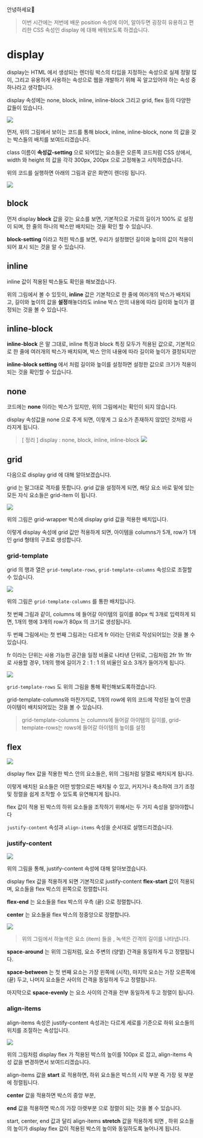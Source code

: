 안녕하세요🙂

> 이번 시간에는 저번에 배운 position 속성에 이어, 알아두면 굉장히 유용하고 편리한 CSS 속성인 display 에 대해 배워보도록 하겠습니다.

# display

display는 HTML 에서 생성되는 렌더링 박스의 타입을 지정하는 속성으로
실제 정말 많이, 그리고 유용하게 사용하는 속성으로 웹을 개발하기 위해 꼭 알고있어야 하는 속성 중 하나라고 생각합니다.

display 속성에는 none, block, inline, inline-block 그리고 grid, flex 등의 다양한 값들이 있습니다.

![](https://velog.velcdn.com/images/hbin12212/post/35af0656-b059-4512-972d-6bcace776393/image.jpg)

먼저, 위의 그림에서 보이는 코드를 통해 block, inline, inline-block, none 의 값을 갖는 박스들의 배치를 보여드리겠습니다.

class 이름이 **속성값-setting** 으로 되어있는 요소들은 오른쪽 코드처럼 CSS 상에서, width 와 height 의 값을 각각 300px, 200px 으로 고정해놓고 시작하겠습니다.

위의 코드를 실행하면 아래의 그림과 같은 화면이 렌더링 됩니다.

![](https://velog.velcdn.com/images/hbin12212/post/39dace42-b27c-4c80-8038-52c7d13fe617/image.png)

## block

먼저 display **block** 값을 갖는 요소를 보면,
기본적으로 가로의 길이가 100% 로 설정이 되며,
한 줄의 하나의 박스만 배치되는 것을 확인 할 수 있습니다.

**block-setting** 이라고 적힌 박스를 보면, 우리가 설정했던 길이와 높이의 값이 적용이 되어 표시 되는 것을 알 수 있습니다.

## inline

inline 값이 적용된 박스들도 확인을 해보겠습니다.

위의 그림에서 볼 수 있듯이, **inline** 값은 기본적으로 한 줄에 여러개의 박스가 배치되고,
길이와 높이의 값을 **설정**해놓더라도 inline 박스 안의 내용에 따라 길이와 높이가 결정되는 것을 볼 수 있습니다.

## inline-block

**inline-block** 은 말 그대로, inline 특징과 block 특징 모두가 적용된 값으로,
기본적으로 한 줄에 여러개의 박스가 배치되며,
박스 안의 내용에 따라 길이와 높이가 결정되지만

**inline-block setting** 에서 처럼 길이와 높이를 설정하면
설정한 값으로 크기가 적용이 되는 것을 확인할 수 있습니다.

## none

코드에는 **none** 이라는 박스가 있지만, 위의 그림에서는 확인이 되지 않습니다.

display 속성값을 none 으로 주게 되면, 이렇게 그 요소가 존재하지 않았던 것처럼 사라지게 됩니다.

> [ 정리 ] display : none, block, inline, inline-block
> ![](https://velog.velcdn.com/images/hbin12212/post/ef51a18c-e4ca-401a-bd8e-6e248e5ef198/image.png)

## grid

다음으로 display grid 에 대해 알아보겠습니다.

grid 는 말그대로 격자를 뜻합니다.
grid 값을 설정하게 되면, 해당 요소 바로 밑에 있는 모든 자식 요소들은 grid-item 이 됩니다.

![](https://velog.velcdn.com/images/hbin12212/post/0ec19267-912d-46c2-b1f0-0a291dc1deec/image.jpg)

위의 그림은 grid-wrapper 박스에 display grid 값을 적용한 배치입니다.

이렇게 display 속성에 grid 값만 적용하게 되면,
아이템을 columns가 5개, row가 1개인 grid 형태의 구조로 생성합니다.

### grid-template

grid 의 행과 열은 `grid-template-rows`, `grid-template-columns` 속성으로 조절할 수 있습니다.

![](https://velog.velcdn.com/images/hbin12212/post/97bc5ffb-4604-4f02-9a11-df43f811df3b/image.png)

위의 그림은 `grid-template-columns` 를 통한 배치입니다.

첫 번째 그림과 같이, columns 에 들어갈 아이템의 길이를 80px 씩 3개로 입력하게 되면,
1개의 행에 3개의 row가 80px 의 크기로 생성됩니다.

두 번째 그림에서는 첫 번째 그림과는 다르게 fr 이라는 단위로 작성되어있는 것을 볼 수 있습니다.

fr 이라는 단위는 사용 가능한 공간을 일정 비율로 나타낸 단위로,
그림처럼 2fr 1fr 1fr 로 사용할 경우, 1개의 행에 길이가 2 : 1 : 1 의 비율인 요소 3개가 들어가게 됩니다.

![](https://velog.velcdn.com/images/hbin12212/post/a7264efe-ea62-45a8-a397-feedfeb2b822/image.png)

`grid-template-rows` 도 위의 그림을 통해 확인해보도록하겠습니다.

grid-template-columns와 마찬가지로, 1개의 row에 위의 코드에 작성된 높이 만큼 아이템이 배치되어있는 것을 볼 수 있습니다.

> grid-template-columns 는 columns에 들어갈 아이템의 길이를,
> grid-template-rows는 rows에 들어갈 아이템의 높이를 설정

## flex

![](https://velog.velcdn.com/images/hbin12212/post/05b71b73-ec80-4359-8a7e-e97aa626f93c/image.jpg)

display flex 값을 적용한 박스 안의 요소들은, 위의 그림처럼 일열로 배치되게 됩니다.

이렇게 배치된 요소들은 어떤 방향으로든 배치될 수 있고,
커지거나 축소하여 크기 조정 및 정렬을 쉽게 조작할 수 있도록 유연해지게 됩니다.

flex 값이 적용 된 박스의 하위 요소들을 조작하기 위해서는
두 가지 속성을 알아야합니다

`justify-content` 속성과 `align-items` 속성을 순서대로 설명드리겠습니다.

### justify-content

![](https://velog.velcdn.com/images/hbin12212/post/359de54b-51e1-470c-b6ef-6b96cdae2af6/image.jpg)

위의 그림을 통해, justify-content 속성에 대해 알아보겠습니다.

display flex 값을 적용하게 되면 기본적으로 justify-content **flex-start** 값이 적용되며, 요소들을 flex 박스의 왼쪽으로 정렬합니다.

**flex-end** 는 요소들을 flex 박스의 우측 (끝) 으로 정렬합니다.

**center** 는 요소들을 flex 박스의 정중앙으로 정렬합니다.

![](https://velog.velcdn.com/images/hbin12212/post/5558d26a-f8d1-48f1-8122-b222c18183a3/image.jpg)

> 위의 그림에서 하늘색은 요소 (item) 들을 , 녹색은 간격의 길이를 나타냅니다.

**space-around** 는 위의 그림처럼, 요소 주변의 (양옆) 간격을 동일하게 두고 정렬됩니다.

**space-between** 는 첫 번째 요소는 가장 왼쪽에 (시작), 마지막 요소는 가장 오른쪽에 (끝) 두고, 나머지 요소들은 사이의 간격을 동일하게 두고 정렬됩니다.

마지막으로 **space-evenly** 는 요소 사이의 간격을 전부 동일하게 두고 정렬이 됩니다.

### align-items

align-items 속성은 justify-content 속성과는 다르게 세로를 기준으로 하위 요소들의 위치를 조절하는 속성입니다.

![](https://velog.velcdn.com/images/hbin12212/post/1ffa540f-c373-4149-8683-61ea6917f712/image.jpg)

위의 그림처럼 display flex 가 적용된 박스의 높이를 100px 로 잡고,
align-items 속성 값을 변경하면서 보여드리겠습니다.

align-items 값을 **start** 로 적용하면, 하위 요소들은 박스의 시작 부분
즉 가장 윗 부분에 정렬됩니다.

**center** 값을 적용하면 박스의 중앙 부분,

**end** 값을 적용하면 박스의 가장 아랫부분 으로 정렬이 되는 것을 볼 수 있습니다.

start, center, end 값과 달리 align-items **stretch** 값을 적용하게 되면 ,
하위 요소들의 높이가 display flex 값이 적용된 박스의 높이와 동일하도록 늘어나게 됩니다.
